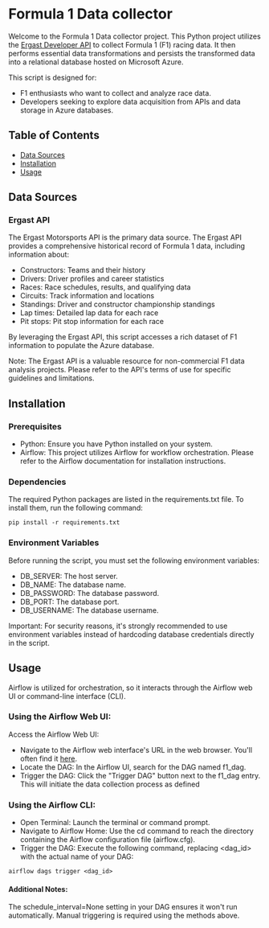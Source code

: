 # Formula 1 Data collector

Welcome to the Formula 1 Data collector project. 
This Python project utilizes the [Ergast Developer API](https://ergast.com/mrd/) 
to collect Formula 1 (F1) racing data. It then performs essential 
data transformations and persists the transformed data into a 
relational database hosted on Microsoft Azure.

This script is designed for:
* F1 enthusiasts who want to collect and analyze race data.
* Developers seeking to explore data acquisition from APIs and 
data storage in Azure databases.

## Table of Contents
- [Data Sources](#data-sources)
- [Installation](#installation)
- [Usage](#usage)

## Data Sources

### Ergast API
The Ergast Motorsports API is the primary data source. 
The Ergast API provides a comprehensive historical record of 
Formula 1 data, including information about:

* Constructors: Teams and their history
* Drivers: Driver profiles and career statistics
* Races: Race schedules, results, and qualifying data
* Circuits: Track information and locations
* Standings: Driver and constructor championship standings
* Lap times: Detailed lap data for each race
* Pit stops: Pit stop information for each race

By leveraging the Ergast API, this script accesses a rich dataset of F1 information to populate the Azure database.

Note: The Ergast API is a valuable resource for non-commercial F1 data analysis projects. Please refer to the API's terms of use for specific guidelines and limitations.

## Installation

### Prerequisites
* Python: Ensure you have Python installed on your system.
* Airflow: This project utilizes Airflow for workflow orchestration. Please refer to the Airflow documentation for installation instructions.

### Dependencies
The required Python packages are listed in the requirements.txt file. To install them, run the following command:

```
pip install -r requirements.txt
```

### Environment Variables
Before running the script, you must set the following environment variables:

* DB_SERVER: The host server.
* DB_NAME: The database name.
* DB_PASSWORD: The database password.
* DB_PORT: The database port.
* DB_USERNAME: The database username.

Important: For security reasons, it's strongly recommended to use environment variables instead of hardcoding database credentials directly in the script.

## Usage

Airflow is utilized for orchestration, so it interacts through 
the Airflow web UI or command-line interface (CLI).

### Using the Airflow Web UI:

Access the Airflow Web UI: 
* Navigate to the Airflow web interface's URL 
in the web browser. You'll often find it [here](http://<your-airflow-webserver-address>:8080).
* Locate the DAG: In the Airflow UI, search for the DAG named f1_dag.
* Trigger the DAG: Click the "Trigger DAG" button next to the f1_dag entry. 
This will initiate the data collection process as defined

### Using the Airflow CLI:

* Open Terminal: Launch the terminal or command prompt.
* Navigate to Airflow Home: Use the cd command to reach the directory 
containing the Airflow configuration file (airflow.cfg).
* Trigger the DAG: Execute the following command, replacing <dag_id> 
with the actual name of your DAG:

```
airflow dags trigger <dag_id>
```

#### Additional Notes:

The schedule_interval=None setting in your DAG ensures it won't run 
automatically. Manual triggering is required using the methods above.